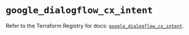 # `google_dialogflow_cx_intent`

Refer to the Terraform Registry for docs: [`google_dialogflow_cx_intent`](https://registry.terraform.io/providers/hashicorp/google-beta/6.1.0/docs/resources/google_dialogflow_cx_intent).
